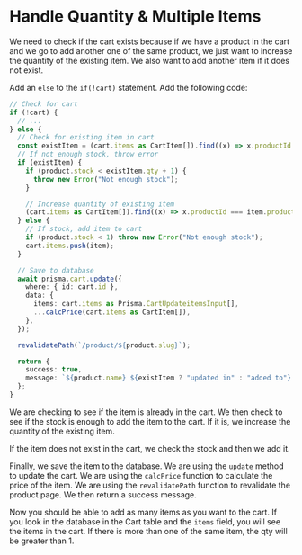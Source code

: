 # Handle Quantity & Multiple Items

We need to check if the cart exists because if we have a product in the cart and we go to add another one of the same product, we just want to increase the quantity of the existing item. We also want to add another item if it does not exist.

Add an `else` to the `if(!cart)` statement. Add the following code:

```ts
// Check for cart
if (!cart) {
  // ...
} else {
  // Check for existing item in cart
  const existItem = (cart.items as CartItem[]).find((x) => x.productId === item.productId);
  // If not enough stock, throw error
  if (existItem) {
    if (product.stock < existItem.qty + 1) {
      throw new Error("Not enough stock");
    }

    // Increase quantity of existing item
    (cart.items as CartItem[]).find((x) => x.productId === item.productId)!.qty = existItem.qty + 1;
  } else {
    // If stock, add item to cart
    if (product.stock < 1) throw new Error("Not enough stock");
    cart.items.push(item);
  }

  // Save to database
  await prisma.cart.update({
    where: { id: cart.id },
    data: {
      items: cart.items as Prisma.CartUpdateitemsInput[],
      ...calcPrice(cart.items as CartItem[]),
    },
  });

  revalidatePath(`/product/${product.slug}`);

  return {
    success: true,
    message: `${product.name} ${existItem ? "updated in" : "added to"} cart successfully`,
  };
}
```

We are checking to see if the item is already in the cart. We then check to see if the stock is enough to add the item to the cart. If it is, we increase the quantity of the existing item.

If the item does not exist in the cart, we check the stock and then we add it.

Finally, we save the item to the database. We are using the `update` method to update the cart. We are using the `calcPrice` function to calculate the price of the item. We are using the `revalidatePath` function to revalidate the product page. We then return a success message.

Now you should be able to add as many items as you want to the cart. If you look in the database in the Cart table and the `items` field, you will see the items in the cart. If there is more than one of the same item, the qty will be greater than 1.

